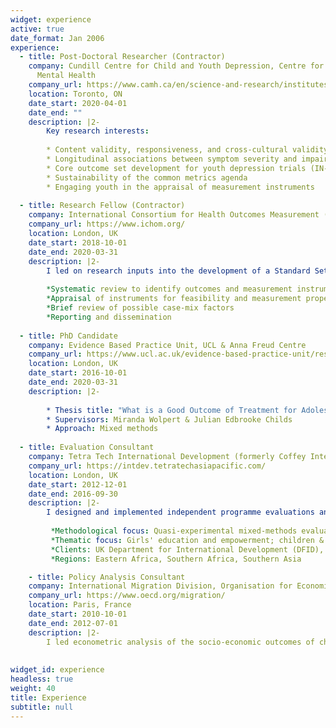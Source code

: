 ```yaml
---
widget: experience
active: true
date_format: Jan 2006
experience:
  - title: Post-Doctoral Researcher (Contractor)
    company: Cundill Centre for Child and Youth Depression, Centre for Addiction and
      Mental Health
    company_url: https://www.camh.ca/en/science-and-research/institutes-and-centres/cundill-centre-for-child-and-youth-depression
    location: Toronto, ON
    date_start: 2020-04-01
    date_end: ""
    description: |2-
        Key research interests:
        
        * Content validity, responsiveness, and cross-cultural validity of functioning & HRQOL scales
        * Longitudinal associations between symptom severity and impairment
        * Core outcome set development for youth depression trials (IN-ROADS initative)
        * Sustainability of the common metrics agenda
        * Engaging youth in the appraisal of measurement instruments
        
  - title: Research Fellow (Contractor)
    company: International Consortium for Health Outcomes Measurement (ICHOM)
    company_url: https://www.ichom.org/
    location: London, UK
    date_start: 2018-10-01
    date_end: 2020-03-31
    description: |2-
        I led on research inputs into the development of a Standard Set of Outcomes for Child and Youth Anxiety and Depression:
        
        *Systematic review to identify outcomes and measurement instruments
        *Appraisal of instruments for feasibility and measurement properties
        *Brief review of possible case-mix factors
        *Reporting and dissemination
          
  - title: PhD Candidate
    company: Evidence Based Practice Unit, UCL & Anna Freud Centre
    company_url: https://www.ucl.ac.uk/evidence-based-practice-unit/research/phd-projects
    location: London, UK
    date_start: 2016-10-01
    date_end: 2020-03-31
    description: |2-
    
        * Thesis title: "What is a Good Outcome of Treatment for Adolescent Depression? A Mixed-Methods Exploration of Measurement, Concepts, and Priorities"
        * Supervisors: Miranda Wolpert & Julian Edbrooke Childs
        * Approach: Mixed methods
    
  - title: Evaluation Consultant
    company: Tetra Tech International Development (formerly Coffey International)
    company_url: https://intdev.tetratechasiapacific.com/
    location: London, UK
    date_start: 2012-12-01
    date_end: 2016-09-30
    description: |2-
        I designed and implemented independent programme evaluations and built evaluation capacity on behalf of international donors:
         
         *Methodological focus: Quasi-experimental mixed-methods evaluations
         *Thematic focus: Girls' education and empowerment; children & youth at risk
         *Clients: UK Department for International Development (DFID), USAID, Comic Relief
         *Regions: Eastern Africa, Southern Africa, Southern Asia

    - title: Policy Analysis Consultant
    company: International Migration Division, Organisation for Economic Co-operation and Development (OECD)
    company_url: https://www.oecd.org/migration/
    location: Paris, France
    date_start: 2010-10-01
    date_end: 2012-07-01
    description: |2-
        I led econometric analysis of the socio-economic outcomes of children of migrants, analysed natinal integration policies, and formulated policy                            recommendations.
   
                  
widget_id: experience
headless: true
weight: 40
title: Experience
subtitle: null
---
```

